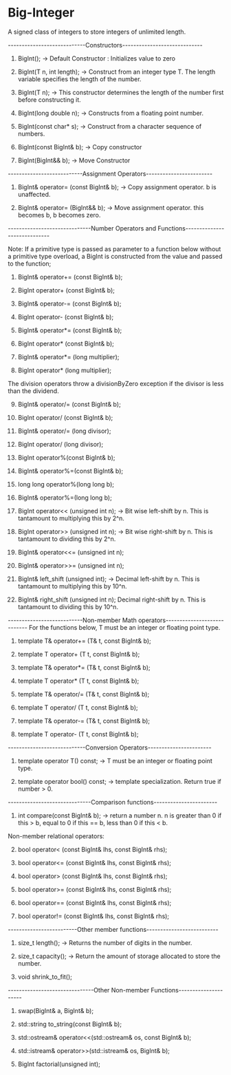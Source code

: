 # Big-Integer
A signed class of integers to store integers of unlimited length.

----------------------------Constructors-----------------------------
1) BigInt(); -> Default Constructor : Initializes value to zero

2) BigInt(T n, int length); -> Construct from an integer type T. The length variable specifies the length of the number.

3) BigInt(T n); -> This constructor determines the length of the number first before constructing it.

4) BigInt(long double n); -> Constructs from a floating point number.

5) BigInt(const char* s); -> Construct from a character sequence of numbers.

6) BigInt(const BigInt& b); -> Copy constructor

7) BigInt(BigInt&& b); -> Move Constructor

---------------------------Assignment Operators------------------------
1) BigInt& operator= (const BigInt& b); -> Copy assignment operator. b is unaffected.

2) BigInt& operator= (BigInt&& b); -> Move assignment operator. this becomes b, b becomes zero.

------------------------------Number Operators and Functions-----------------------------

Note: If a primitive type is passed as parameter to a function below without a primitive type overload, a BigInt is constructed from the value and passed to the function;

1) BigInt& operator+= (const BigInt& b);

2) BigInt operator+ (const BigInt& b);

3) BigInt& operator-= (const BigInt& b);

4) BigInt operator- (const BigInt& b);

5) BigInt& operator*= (const BigInt& b);

6) BigInt operator* (const BigInt& b);

7) BigInt& operator*= (long  multiplier);

8) BigInt operator* (long  multiplier);

The division operators throw a divisionByZero exception if the divisor is less than the dividend.

9) BigInt& operator/= (const BigInt& b);

10) BigInt operator/ (const BigInt& b);

11) BigInt& operator/= (long divisor);

12) BigInt operator/ (long divisor);

13) BigInt operator%(const BigInt& b);

14) BigInt& operator%=(const BigInt& b);

15) long long operator%(long long b);

16) BigInt& operator%=(long long b);

17) BigInt operator<< (unsigned int n); -> Bit wise left-shift by n. This is tantamount to multiplying this by 2^n.

18) BigInt operator>> (unsigned int n); -> Bit wise right-shift by n. This is tantamount to dividing this by 2^n.

19) BigInt& operator<<= (unsigned int n);

20) BigInt& operator>>= (unsigned int n);

21) BigInt& left_shift (unsigned int); -> Decimal left-shift by n. This is tantamount to multiplying this by 10^n.

22) BigInt& right_shift (unsigned int n); Decimal right-shift by n. This is tantamount to dividing this by 10^n.

---------------------------Non-member Math operators----------------------------
For the functions below, T must be an integer or floating point type.

1) template<typename T> T& operator+= (T& t, const BigInt& b);

2) template<typename T> T operator+ (T t, const BigInt& b);

3) template<typename T> T& operator*= (T& t, const BigInt& b);

4) template<typename T> T operator* (T t, const BigInt& b);

5) template<typename T> T& operator/= (T& t, const BigInt& b);

6) template<typename T> T operator/ (T t, const BigInt& b);

3) template<typename T> T& operator-= (T& t, const BigInt& b);

4) template<typename T> T operator- (T t, const BigInt& b);
  
----------------------------Conversion Operators-----------------------
1) template<typename T> operator T() const;  -> T must be an integer or floating point type.
  
2) template<bool> operator bool() const; -> template specialization. Return true if number > 0.
  
------------------------------Comparison functions-----------------------
1) int compare(const BigInt& b); -> return a number n. n is greater than 0 if this > b, equal to 0 if this == b, less than 0 if this < b.

Non-member relational operators:

2) bool operator< (const BigInt& lhs, const BigInt& rhs);

3) bool operator<= (const BigInt& lhs, const BigInt& rhs);

4) bool operator> (const BigInt& lhs, const BigInt& rhs);

5) bool operator>= (const BigInt& lhs, const BigInt& rhs);

6) bool operator== (const BigInt& lhs, const BigInt& rhs);

7) bool operator!= (const BigInt& lhs, const BigInt& rhs);

-------------------------Other member functions--------------------------
1) size_t length(); -> Returns the number of digits in the number.

2) size_t capacity(); -> Return the amount of storage allocated to store the number.

3) void shrink_to_fit();

-------------------------------Other Non-member Functions---------------------
1) swap(BigInt& a, BigInt& b);

2) std::string to_string(const BigInt& b);

3) std::ostream& operator<<(std::ostream& os, const BigInt& b);

4) std::istream& operator>>(std::istream& os, BigInt& b);

5) BigInt factorial(unsigned int);
